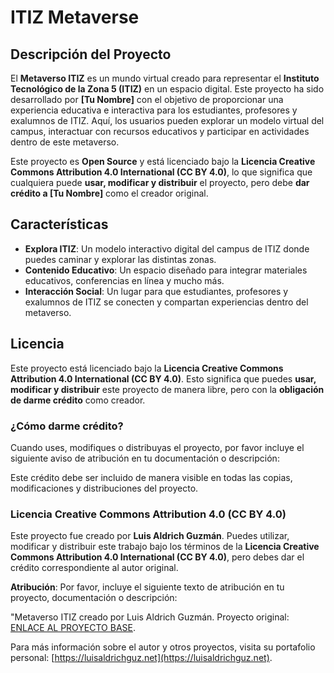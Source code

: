 # ITIZ Metaverse

## Descripción del Proyecto

El **Metaverso ITIZ** es un mundo virtual creado para representar el **Instituto Tecnológico de la Zona 5 (ITIZ)** en un espacio digital. Este proyecto ha sido desarrollado por **[Tu Nombre]** con el objetivo de proporcionar una experiencia educativa e interactiva para los estudiantes, profesores y exalumnos de ITIZ. Aquí, los usuarios pueden explorar un modelo virtual del campus, interactuar con recursos educativos y participar en actividades dentro de este metaverso.

Este proyecto es **Open Source** y está licenciado bajo la **Licencia Creative Commons Attribution 4.0 International (CC BY 4.0)**, lo que significa que cualquiera puede **usar, modificar y distribuir** el proyecto, pero debe **dar crédito a [Tu Nombre]** como el creador original.

## Características

- **Explora ITIZ**: Un modelo interactivo digital del campus de ITIZ donde puedes caminar y explorar las distintas zonas.
- **Contenido Educativo**: Un espacio diseñado para integrar materiales educativos, conferencias en línea y mucho más.
- **Interacción Social**: Un lugar para que estudiantes, profesores y exalumnos de ITIZ se conecten y compartan experiencias dentro del metaverso.

## Licencia

Este proyecto está licenciado bajo la **Licencia Creative Commons Attribution 4.0 International (CC BY 4.0)**. Esto significa que puedes **usar, modificar y distribuir** este proyecto de manera libre, pero con la **obligación de darme crédito** como creador.

### ¿Cómo darme crédito?

Cuando uses, modifiques o distribuyas el proyecto, por favor incluye el siguiente aviso de atribución en tu documentación o descripción:

Este crédito debe ser incluido de manera visible en todas las copias, modificaciones y distribuciones del proyecto.

### Licencia Creative Commons Attribution 4.0 (CC BY 4.0)

Este proyecto fue creado por **Luis Aldrich Guzmán**. 
Puedes utilizar, modificar y distribuir este trabajo bajo los términos de la **Licencia Creative Commons Attribution 4.0 International (CC BY 4.0)**, pero debes dar el crédito correspondiente al autor original.

**Atribución**: Por favor, incluye el siguiente texto de atribución en tu proyecto, documentación o descripción:

"Metaverso ITIZ creado por Luis Aldrich Guzmán. Proyecto original: [ENLACE AL PROYECTO BASE]([https://github.com/LuisAldrichGuz/ITIZ-en-Roblox](https://github.com/LuisAldrichGuz/ITIZ-en-Roblox)).

Para más información sobre el autor y otros proyectos, visita su portafolio personal: [https://luisaldrichguz.net](https://luisaldrichguz.net).

